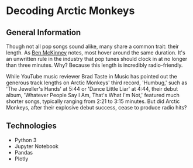 # Decoding Arctic Monkeys

## General Information

Though not all pop songs sound alike, many share a common trait: their length. As [Ben McKinney](https://www.vox.com/2014/8/18/6003271/why-are-songs-3-minutes-long) notes, most hover around the same duration. It's an unwritten rule in the industry that pop tunes should clock in at no longer than three minutes. Why? Because this length is incredibly radio-friendly. 

While YouTube music reviewer Brad Taste in Music has pointed out the generous track lengths on Arctic Monkeys' third record, 'Humbug,' such as 'The Jeweller's Hands' at 5:44 or 'Dance Little Liar' at 4:44, their debut album, 'Whatever People Say I Am, That's What I'm Not,' featured much shorter songs, typically ranging from 2:21 to 3:15 minutes. But did Arctic Monkeys, after their explosive debut success, cease to produce radio hits?

## Technologies
- Python 3
- Jupyter Notebook
- Pandas
- Plotly
